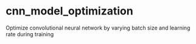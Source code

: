 # cnn_model_optimization
Optimize convolutional neural network by varying batch size and learning rate during training
